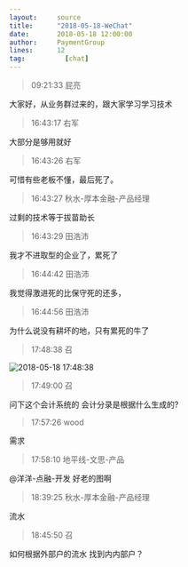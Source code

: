 ```yaml
---
layout:     source 
title:      "2018-05-18-WeChat"
date:       2018-05-18 12:00:00
author:     PaymentGroup
lines:      12 
tag:		  [chat]
---
```

> 09:21:33  屁亮  
   
大家好，从业务群过来的，跟大家学习学习技术  
   
> 16:43:17  右军  
   
大部分是够用就好  
   
> 16:43:26  右军  
   
可惜有些老板不懂，最后死了。  
   
> 16:43:27  秋水-厚本金融-产品经理  
   
过剩的技术等于拔苗助长  
   
> 16:43:29  田浩沛  
   
我才不进取型的企业了，累死了  
   
> 16:44:42  田浩沛  
   
我觉得激进死的比保守死的还多，  
   
> 16:44:56  田浩沛  
   
为什么说没有耕坏的地，只有累死的牛了  
   
> 17:48:38  召  
   
![2018-05-18 17:48:38](http://static.cocolian.org/img/20180518_174838.png) 
   
> 17:49:00  召  
   
问下这个会计系统的 会计分录是根据什么生成的?  
   
> 17:57:26  wood  
   
需求  
   
> 17:58:10  地平线-文思-产品  
   
@洋洋-点融-开发 好老的图啊  
   
> 18:39:25  秋水-厚本金融-产品经理  
   
流水  
   
> 18:45:50  召  
   
如何根据外部户的流水 找到内内部户？  
   
